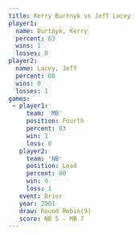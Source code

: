 ```yaml
---
title: Kerry Burtnyk vs Jeff Lacey
player1:              
  name: Burtnyk, Kerry
  percent: 83         
  wins: 1             
  losses: 0           
player2:              
  name: Lacey, Jeff   
  percent: 80         
  wins: 0             
  losses: 1           
games:
 - player1:          
     team: 'MB'      
     position: Fourth
     percent: 83     
     win: 1          
     loss: 0         
   player2:        
     team: 'NB'    
     position: Lead
     percent: 80   
     win: 0        
     loss: 1       
   event: Brier        
   year: 2001          
   draw: Round Robin(9)
   score: NB 5 - MB 7  
---
```

